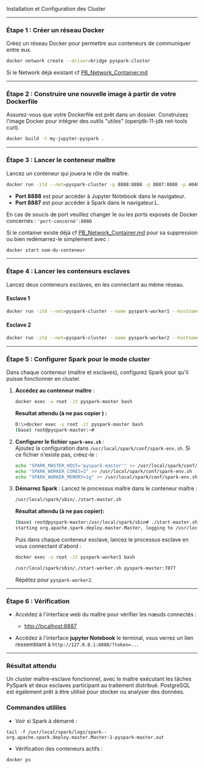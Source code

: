 Installation et Configuration des Cluster

---

### Étape 1 : Créer un réseau Docker
Créez un réseau Docker pour permettre aux conteneurs de communiquer entre eux.

```bash
docker network create --driver=bridge pyspark-cluster
```
Si le Network déjà existant cf [PB_Network_Container.md](./PB_Network_Container.md)

---

### Étape 2 : Construire une nouvelle image à partir de votre Dockerfile
Assurez-vous que votre Dockerfile est prêt dans un dossier. Construisez l'image Docker pour intégrer des outils "utiles" (openjdk-11-jdk net-tools curl).

```bash
docker build -t my-jupyter-pyspark .
```

---

### Étape 3 : Lancer le conteneur maître
Lancez un conteneur qui jouera le rôle de maître.

```bash
docker run -itd --net=pyspark-cluster -p 8888:8888 -p 8887:8080 -p 4040:4040 --name pyspark-master --hostname pyspark-master my-jupyter-pyspark
```

- **Port 8888** est pour accéder à Jupyter Notebook dans le navigateur.
- **Port 8887** est pour accéder à Spark dans le navigateur.L.

 En cas de soucis de port veuillez changer le ou les ports exposés de Docker concernés : `'port-concerné':8080`
 
 Si le container existe déjà cf [PB_Network_Container.md](./PB_Network_Container.md) pour sa suppression ou bien redémarrez-le simplement avec :
   ```bash
   docker start nom-du-conteneur
   ```


---

### Étape 4 : Lancer les conteneurs esclaves
Lancez deux conteneurs esclaves, en les connectant au même réseau.

#### Esclave 1
```bash
docker run -itd --net=pyspark-cluster --name pyspark-worker1 --hostname pyspark-worker1 my-jupyter-pyspark
```

#### Esclave 2
```bash
docker run -itd --net=pyspark-cluster --name pyspark-worker2 --hostname pyspark-worker2 my-jupyter-pyspark
```

---

### Étape 5 : Configurer Spark pour le mode cluster
Dans chaque conteneur (maître et esclaves), configurez Spark pour qu'il puisse fonctionner en cluster.

1. **Accédez au conteneur maître** :
   ```bash
   docker exec -u root -it pyspark-master bash
   ```

   **Resultat attendu (à ne pas copier ) :**

    ```bash
    D:\>docker exec -u root -it pyspark-master bash
   (base) root@pyspark-master:~# 
    ```

2. **Configurer le fichier `spark-env.sh`** :  
   Ajoutez la configuration dans `/usr/local/spark/conf/spark-env.sh`. Si ce fichier n'existe pas, créez-le :
   ```bash
   echo "SPARK_MASTER_HOST='pyspark-master'" >> /usr/local/spark/conf/spark-env.sh
   echo "SPARK_WORKER_CORES=2" >> /usr/local/spark/conf/spark-env.sh
   echo "SPARK_WORKER_MEMORY=1g" >> /usr/local/spark/conf/spark-env.sh
   ```

3. **Démarrez Spark** :
   Lancez le processus maître dans le conteneur maître :
   ```bash
   /usr/local/spark/sbin/./start-master.sh
   ```
   **Résultat attendu (à ne pas copier):**
   ```bash
   (base) root@pyspark-master:/usr/local/spark/sbin# ./start-master.sh
   starting org.apache.spark.deploy.master.Master, logging to /usr/local/spark/logs/spark--org.apache.spark.deploy.master.Master-1-pyspark-master.out
   ```

   Puis dans chaque conteneur esclave, lancez le processus esclave en vous connectant d'abord :
   ```bash
   docker exec -u root -it pyspark-worker1 bash
   ```

   ```bash
   /usr/local/spark/sbin/./start-worker.sh pyspark-master:7077
   ```

   Répétez pour `pyspark-worker2`.

---

### Étape 6 : Vérification
- Accédez à l'interface web du maître pour vérifier les nœuds connectés :
  - [http://localhost:8887](http://localhost:8887)

- Accédez à l'interface **jupyter Notebook** le terminal, vous verrez un lien ressemblant à `http://127.0.0.1:8888/?token=...`

---

### Résultat attendu
Un cluster maître-esclave fonctionnel, avec le maître exécutant les tâches PySpark et deux esclaves participant au traitement distribué. PostgreSQL est également prêt à être utilisé pour stocker ou analyser des données.

### Commandes utililes

- Voir si Spark à démarré :
```
tail -f /usr/local/spark/logs/spark--org.apache.spark.deploy.master.Master-1-pyspark-master.out
```

- Vérification des conteneurs actifs :
```
docker ps
```